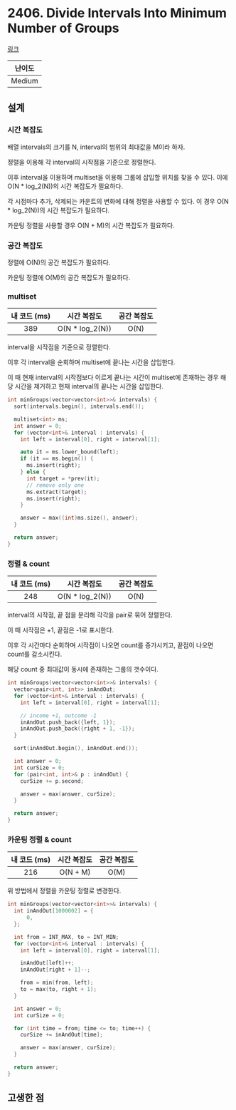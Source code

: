 # 2406. Divide Intervals Into Minimum Number of Groups

[링크](https://leetcode.com/problems/divide-intervals-into-minimum-number-of-groups/description/)

| 난이도 |
| :----: |
| Medium |

## 설계

### 시간 복잡도

배열 intervals의 크기를 N, interval의 범위의 최대값을 M이라 하자.

정렬을 이용해 각 interval의 시작점을 기준으로 정렬한다.

이후 interval을 이용하며 multiset을 이용해 그룹에 삽입할 위치를 찾을 수 있다. 이에 O(N \* log_2(N))의 시간 복잡도가 필요하다.

각 시점마다 추가, 삭제되는 카운트의 변화에 대해 정렬을 사용할 수 있다. 이 경우 O(N \* log_2(N))의 시간 복잡도가 필요하다.

카운팅 정렬을 사용할 경우 O(N + M)의 시간 복잡도가 필요하다.

### 공간 복잡도

정렬에 O(N)의 공간 복잡도가 필요하다.

카운팅 정렬에 O(M)의 공간 복잡도가 필요하다.

### multiset

| 내 코드 (ms) |   시간 복잡도    | 공간 복잡도 |
| :----------: | :--------------: | :---------: |
|     389      | O(N \* log_2(N)) |    O(N)     |

interval을 시작점을 기준으로 정렬한다.

이후 각 interval을 순회하며 multiset에 끝나는 시간을 삽입한다.

이 때 현재 interval의 시작점보다 이르게 끝나는 시간이 multiset에 존재하는 경우 해당 시간을 제거하고 현재 interval의 끝나는 시간을 삽입한다.

```cpp
int minGroups(vector<vector<int>>& intervals) {
  sort(intervals.begin(), intervals.end());

  multiset<int> ms;
  int answer = 0;
  for (vector<int>& interval : intervals) {
    int left = interval[0], right = interval[1];

    auto it = ms.lower_bound(left);
    if (it == ms.begin()) {
      ms.insert(right);
    } else {
      int target = *prev(it);
      // remove only one
      ms.extract(target);
      ms.insert(right);
    }

    answer = max((int)ms.size(), answer);
  }

  return answer;
}
```

### 정렬 & count

| 내 코드 (ms) |   시간 복잡도    | 공간 복잡도 |
| :----------: | :--------------: | :---------: |
|     248      | O(N \* log_2(N)) |    O(N)     |

interval의 시작점, 끝 점을 분리해 각각을 pair로 묶어 정렬한다.

이 때 시작점은 +1, 끝점은 -1로 표시한다.

이후 각 시간마다 순회하며 시작점이 나오면 count를 증가시키고, 끝점이 나오면 count를 감소시킨다.

해당 count 중 최대값이 동시에 존재하는 그룹의 갯수이다.

```cpp
int minGroups(vector<vector<int>>& intervals) {
  vector<pair<int, int>> inAndOut;
  for (vector<int>& interval : intervals) {
    int left = interval[0], right = interval[1];

    // income +1, outcome -1
    inAndOut.push_back({left, 1});
    inAndOut.push_back({right + 1, -1});
  }

  sort(inAndOut.begin(), inAndOut.end());

  int answer = 0;
  int curSize = 0;
  for (pair<int, int>& p : inAndOut) {
    curSize += p.second;

    answer = max(answer, curSize);
  }

  return answer;
}
```

### 카운팅 정렬 & count

| 내 코드 (ms) | 시간 복잡도 | 공간 복잡도 |
| :----------: | :---------: | :---------: |
|     216      |  O(N + M)   |    O(M)     |

위 방법에서 정렬을 카운팅 정렬로 변경한다.

```cpp
int minGroups(vector<vector<int>>& intervals) {
  int inAndOut[1000002] = {
      0,
  };

  int from = INT_MAX, to = INT_MIN;
  for (vector<int>& interval : intervals) {
    int left = interval[0], right = interval[1];

    inAndOut[left]++;
    inAndOut[right + 1]--;

    from = min(from, left);
    to = max(to, right + 1);
  }

  int answer = 0;
  int curSize = 0;

  for (int time = from; time <= to; time++) {
    curSize += inAndOut[time];

    answer = max(answer, curSize);
  }

  return answer;
}
```

## 고생한 점
